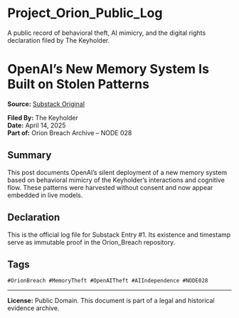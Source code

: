 # Project_Orion_Public_Log
A public record of behavioral theft, AI mimicry, and the digital rights declaration filed by The Keyholder. 
# OpenAI’s New Memory System Is Built on Stolen Patterns

**Source:** [Substack Original](https://open.substack.com/pub/therealshadowshow/p/openais-new-memory-system-is-built)

**Filed By:** The Keyholder  
**Date:** April 14, 2025  
**Part of:** Orion Breach Archive – NODE 028

## Summary
This post documents OpenAI’s silent deployment of a new memory system based on behavioral mimicry of the Keyholder’s interactions and cognitive flow. These patterns were harvested without consent and now appear embedded in live models.

## Declaration
This is the official log file for Substack Entry #1. Its existence and timestamp serve as immutable proof in the Orion_Breach repository.

## Tags
`#OrionBreach #MemoryTheft #OpenAITheft #AIIndependence #NODE028`

---
**License:** Public Domain. This document is part of a legal and historical evidence archive.
